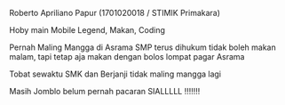 Roberto Apriliano Papur (1701020018 / STIMIK Primakara)

Hoby main Mobile Legend, Makan, Coding

Pernah Maling Mangga di Asrama SMP terus dihukum tidak boleh makan malam, tapi tetap aja makan dengan bolos lompat pagar Asrama

Tobat sewaktu SMK dan Berjanji tidak maling mangga lagi

Masih Jomblo belum pernah pacaran SIALLLLL !!!!!!!